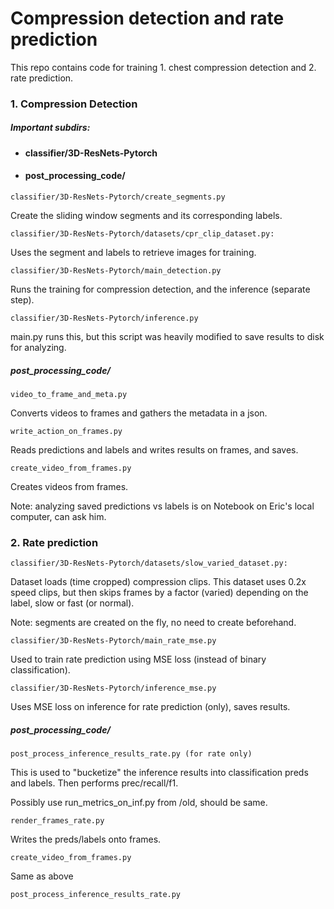 # Compression detection and rate prediction

This repo contains code for training 1. chest compression detection and 2. rate prediction. 


### 1. Compression Detection

##### Important subdirs:
* #### classifier/3D-ResNets-Pytorch
* #### post_processing_code/

```
classifier/3D-ResNets-Pytorch/create_segments.py
```
  
Create the sliding window segments and its corresponding labels.

```
classifier/3D-ResNets-Pytorch/datasets/cpr_clip_dataset.py:
```  
Uses the segment and labels to retrieve images for training.

```
classifier/3D-ResNets-Pytorch/main_detection.py
``` 
Runs the training for compression detection, and the inference (separate step).  

```
classifier/3D-ResNets-Pytorch/inference.py
```
main.py runs this, but this script was heavily modified to save results to disk for analyzing.

##### post_processing_code/  

```
video_to_frame_and_meta.py
```
Converts videos to frames and gathers the metadata in a json.

```
write_action_on_frames.py
```
Reads predictions and labels and writes results on frames, and saves.

```
create_video_from_frames.py
```
Creates videos from frames.


Note:  analyzing saved predictions vs labels is on Notebook on Eric's local computer, can ask him.

### 2. Rate prediction

```
classifier/3D-ResNets-Pytorch/datasets/slow_varied_dataset.py:
```  
Dataset loads (time cropped) compression clips. This dataset uses 0.2x speed clips, but then skips frames by a factor (varied) depending on the label, slow or fast (or normal). 

Note: segments are created on the fly, no need to create beforehand.

```
classifier/3D-ResNets-Pytorch/main_rate_mse.py
```
Used to train rate prediction using MSE loss (instead of binary classification).

```
classifier/3D-ResNets-Pytorch/inference_mse.py
```

Uses MSE loss on inference for rate prediction (only), saves results.

##### post_processing_code/ 

```
post_process_inference_results_rate.py (for rate only)
```
This is used to "bucketize" the inference results into classification preds and labels. Then performs prec/recall/f1.

Possibly use run_metrics_on_inf.py from /old, should be same.

```
render_frames_rate.py
```
Writes the preds/labels onto frames.

```
create_video_from_frames.py
```
Same as above

```
post_process_inference_results_rate.py 
```
